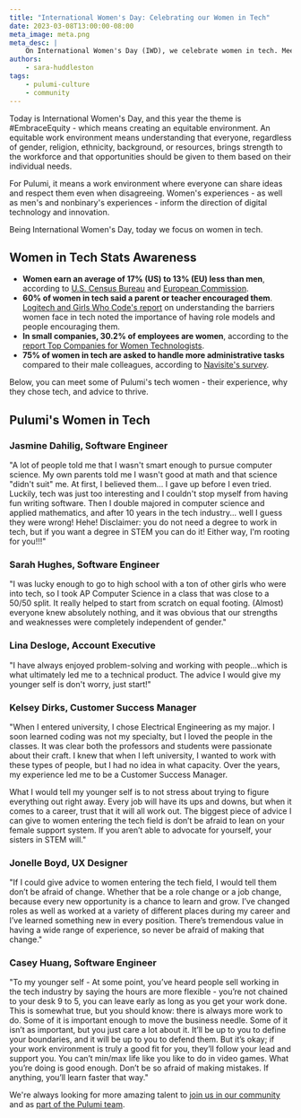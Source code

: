 ```yaml
---
title: "International Women's Day: Celebrating our Women in Tech"
date: 2023-03-08T13:00:00-08:00
meta_image: meta.png
meta_desc: |
    On International Women's Day (IWD), we celebrate women in tech. Meet some of Pulumi's tech women - their experience, why they chose tech, and advice to thrive.
authors:
    - sara-huddleston
tags:
    - pulumi-culture
    - community
---
```


Today is International Women's Day, and this year the theme is #EmbraceEquity - which means creating an equitable environment. An equitable work environment means understanding that everyone, regardless of gender, religion, ethnicity, background, or resources, brings strength to the workforce and that opportunities should be given to them based on their individual needs.

For Pulumi, it means a work environment where everyone can share ideas and respect them even when disagreeing. Women's experiences - as well as men's and nonbinary's experiences - inform the direction of digital technology and innovation.

Being International Women's Day, today we focus on women in tech.

## Women in Tech Stats Awareness

* **Women earn an average of 17% (US) to 13% (EU) less than men**, according to [U.S. Census Bureau](https://www.gao.gov/products/gao-23-106041) and [European Commission](https://commission.europa.eu/strategy-and-policy/policies/justice-and-fundamental-rights/gender-equality/equal-pay/gender-pay-gap-situation-eu_en).
* **60% of women in tech said a parent or teacher encouraged them**. [Logitech and Girls Who Code's report](https://www.logitech.com/en-us/mx/women-who-master.html#read-the-report) on understanding the barriers women face in tech noted the importance of having role models and people encouraging them.
* **In small companies, 30.2% of employees are women**, according to the [report Top Companies for Women Technologists](https://anitab.org/research-and-impact/top-companies/2020-results/).
* **75% of women in tech are asked to handle more administrative tasks** compared to their male colleagues, according to [Navisite's survey](https://www.navisite.com/wp-content/uploads/2022/04/Gender-Divide-in-Tech-Infographic.pdf).

Below, you can meet some of Pulumi's tech women - their experience, why they chose tech, and advice to thrive.

## Pulumi's Women in Tech

### Jasmine Dahilig, Software Engineer

"A lot of people told me that I wasn't smart enough to pursue computer science. My own parents told me I wasn't good at math and that science "didn't suit" me. At first, I believed them... I gave up before I even tried. Luckily, tech was just too interesting and I couldn't stop myself from having fun writing software. Then I double majored in computer science and applied mathematics, and after 10 years in the tech industry... well I guess they were wrong! Hehe! Disclaimer: you do not need a degree to work in tech, but if you want a degree in STEM you can do it! Either way, I'm rooting for you!!!"

### Sarah Hughes, Software Engineer

"I was lucky enough to go to high school with a ton of other girls who were into tech, so I took AP Computer Science in a class that was close to a 50/50 split. It really helped to start from scratch on equal footing. (Almost) everyone knew absolutely nothing, and it was obvious that our strengths and weaknesses were completely independent of gender."

### Lina Desloge, Account Executive

"I have always enjoyed problem-solving and working with people...which is what ultimately led me to a technical product. The advice I would give my younger self is don't worry, just start!"

### Kelsey Dirks, Customer Success Manager

"When I entered university, I chose Electrical Engineering as my major. I soon learned coding was not my specialty, but I loved the people in the classes. It was clear both the professors and students were passionate about their craft. I knew that when I left university, I wanted to work with these types of people, but I had no idea in what capacity. Over the years, my experience led me to be a Customer Success Manager.

What I would tell my younger self is to not stress about trying to figure everything out right away. Every job will have its ups and downs, but when it comes to a career, trust that it will all work out. The biggest piece of advice I can give to women entering the tech field is don’t be afraid to lean on your female support system. If you aren’t able to advocate for yourself, your sisters in STEM will."

### Jonelle Boyd, UX Designer

"If I could give advice to women entering the tech field, I would tell them don’t be afraid of change. Whether that be a role change or a job change, because every new opportunity is  a chance to learn and grow. I’ve changed roles as well as worked at a variety of different places during my career and I’ve learned something new in every position. There’s tremendous value in having a wide range of experience, so never be afraid of making that change."

### Casey Huang, Software Engineer

"To my younger self - At some point, you’ve heard people sell working in the tech industry by saying the hours are more flexible - you’re not chained to your desk 9 to 5, you can leave early as long as you get your work done. This is somewhat true, but you should know: there is always more work to do. Some of it is important enough to move the business needle. Some of it isn’t as important, but you just care a lot about it. It’ll be up to you to define your boundaries, and it will be up to you to defend them. But it’s okay; if your work environment is truly a good fit for you, they’ll follow your lead and support you. You can’t min/max life like you like to do in video games. What you’re doing is good enough. Don’t be so afraid of making mistakes. If anything, you’ll learn faster that way."

We're always looking for more amazing talent to [join us in our community](/community) and as [part of the Pulumi team](/careers).
